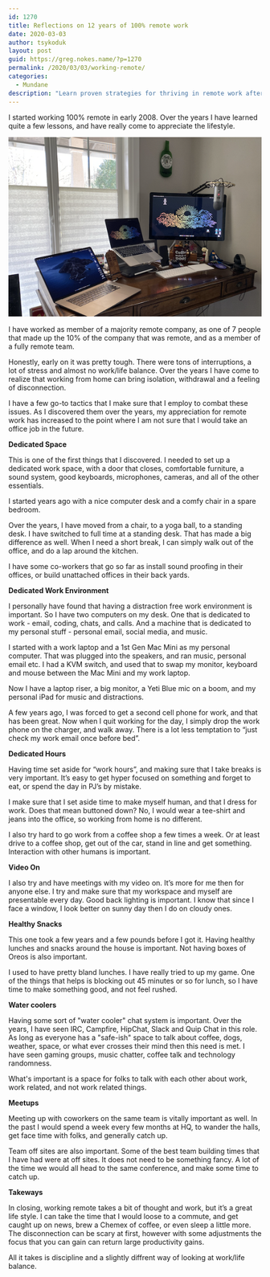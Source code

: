 ```yaml
---
id: 1270
title: Reflections on 12 years of 100% remote work
date: 2020-03-03
author: tsykoduk
layout: post
guid: https://greg.nokes.name/?p=1270
permalink: /2020/03/03/working-remote/
categories:
  - Mundane
description: "Learn proven strategies for thriving in remote work after 12 years of 100% remote experience. Discover workspace setup, work-life balance tips, and tools to combat isolation while working from home."
---
```



I started working 100% remote in early 2008. Over the years I have learned quite a few lessons, and have really come to appreciate the lifestyle.

<!--more -->

![My Desk](/binaries/2020/05/desk.png)

I have worked as member of a majority remote company, as one of 7 people that made up the 10% of the company that was remote, and as a member of a fully remote team.

Honestly, early on it was pretty tough. There were tons of interruptions, a lot of stress and almost no work/life balance. Over the years I have come to realize that working from home can bring isolation, withdrawal and a feeling of disconnection.

I have a few go-to tactics that I make sure that I employ to combat these issues. As I discovered them over the years, my appreciation for remote work has increased to the point where I am not sure that I would take an office job in the future.

**Dedicated Space**

This is one of the first things that I discovered. I needed to set up a dedicated work space, with a door that closes, comfortable furniture, a sound system, good keyboards, microphones, cameras, and all of the other essentials.

I started years ago with a nice computer desk and a comfy chair in a spare bedroom.

Over the years, I have moved from a chair, to a yoga ball, to a standing desk. I have switched to full time at a standing desk. That has made a big difference as well. When I need a short break, I can simply walk out of the office, and do a lap around the kitchen.

I have some co-workers that go so far as install sound proofing in their offices, or build unattached offices in their back yards.

**Dedicated Work Environment**

I personally have found that having a distraction free work environment is important. So I have two computers on my desk. One that is dedicated to work - email, coding, chats, and calls. And a machine that is dedicated to my personal stuff - personal email, social media, and music.

I started with a work laptop and a 1st Gen Mac Mini as my personal computer. That was plugged into the speakers, and ran music, personal email etc. I had a KVM switch, and used that to swap my monitor, keyboard and mouse between the Mac Mini and my work laptop.

Now I have a laptop riser, a big monitor, a Yeti Blue mic on a boom, and my personal iPad for music and distractions.

A few years ago, I was forced to get a second cell phone for work, and that has been great. Now when I quit working for the day, I simply drop the work phone on the charger, and walk away. There is a lot less temptation to “just check my work email once before bed”.

**Dedicated Hours**

Having time set aside for “work hours”, and making sure that I take breaks is very important. It’s easy to get hyper focused on something and forget to eat, or spend the day in PJ’s by mistake.

I make sure that I set aside time to make myself human, and that I dress for work. Does that mean buttoned down? No, I would wear a tee-shirt and jeans into the office, so working from home is no different.

I also try hard to go work from a coffee shop a few times a week. Or at least drive to a coffee shop, get out of the car, stand in line and get something. Interaction with other humans is important.

**Video On**

I also try and have meetings with my video on. It’s more for me then for anyone else. I try and make sure that my workspace and myself are presentable every day. Good back lighting is important. I know that since I face a window, I look better on sunny day then I do on cloudy ones.

**Healthy Snacks**

This one took a few years and a few pounds before I got it. Having healthy lunches and snacks around the house is important. Not having boxes of Oreos is also important.

I used to have pretty bland lunches. I have really tried to up my game. One of the things that helps is blocking out 45 minutes or so for lunch, so I have time to make something good, and not feel rushed.

**Water coolers**

Having some sort of "water cooler" chat system is important. Over the years, I have seen IRC, Campfire, HipChat, Slack and Quip Chat in this role. As long as everyone has a "safe-ish" space to talk about coffee, dogs, weather, space, or what ever crosses their mind then this need is met. I have seen gaming groups, music chatter, coffee talk and technology randomness. 

What's important is a space for folks to talk with each other about work, work related, and not work related things. 

**Meetups**

Meeting up with coworkers on the same team is vitally important as well. In the past I would spend a week every few months at HQ, to wander the halls, get face time with folks, and generally catch up. 

Team off sites are also important. Some of the best team building times that I have had were at off sites. It does not need to be something fancy. A lot of the time we would all head to the same conference, and make some time to catch up.

**Takeways**

In closing, working remote takes a bit of thought and work, but it’s a great life style. I can take the time that I would loose to a commute, and get caught up on news, brew a Chemex of coffee, or even sleep a little more. The disconnection can be scary at first, however with some adjustments the focus that you can gain can return large productivity gains.

All it takes is discipline and a slightly diffrent way of looking at work/life balance.

